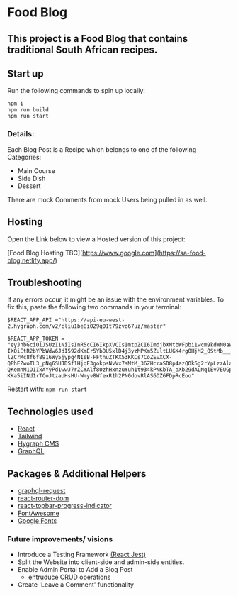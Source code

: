 # Food Blog

## This project is a Food Blog that contains traditional South African recipes.

## Start up

Run the following commands to spin up locally:

    npm i
    npm run build
    npm run start

### Details:

Each Blog Post is a Recipe which belongs to one of the following Categories:

- Main Course
- Side Dish
- Dessert

There are mock Comments from mock Users being pulled in as well.

## Hosting

Open the Link below to view a Hosted version of this project:

[Food Blog Hosting TBC](https://www.google.com](https://sa-food-blog.netlify.app/)

## Troubleshooting

If any errors occur, it might be an issue with the environment variables.
To fix this, paste the following two commands in your terminal:

```
$REACT_APP_API ="https://api-eu-west-2.hygraph.com/v2/cliu1be8i029q01t79zvo67uz/master"
```

```
$REACT_APP_TOKEN = "eyJhbGciOiJSUzI1NiIsInR5cCI6IkpXVCIsImtpZCI6ImdjbXMtbWFpbi1wcm9kdWN0aW9uIn0.eyJ2ZXJzaW9uIjozLCJpYXQiOjE2ODY2NTE1NzAsImF1ZCI6WyJodHRwczovL2FwaS1ldS13ZXN0LTIuaHlncmFwaC5jb20vdjIvY2xpdTFiZThpMDI5cTAxdDc5enZvNjd1ei9tYXN0ZXIiLCJtYW5hZ2VtZW50LW5leHQuZ3JhcGhjbXMuY29tIl0sImlzcyI6Imh0dHBzOi8vbWFuYWdlbWVudC5ncmFwaGNtcy5jb20vIiwic3ViIjoiZWE2ZDRhMDUtNzFhZS00NzYzLTg0NTctNjhiNzliZTI0MGNjIiwianRpIjoiY2xpdTRzcDZoMDU2ZjAxdXAyb3QwNnlhOCJ9.Qua2qaO1ZcmJ2lO4k1vWAwwOIXFj2ct98oLXIQhYxkbvMH8Z5U0JXUNe2TQ2x19dG5C1cV9xDKIkMQ0Z3BKYQIwo4PGpk_8levqjLV_wxtNZ_CT-IXQiEtR2bYPbWdw6JdI592dKmEr5YbDU5xlD4j3yzMPKm5ZultLUGK4rg0HjM2_QStMb___e9gyJ223vcBbdZKXR7KuCeLSswGCbTc9gRzFR0FP2Y_RQLSXmXw6lcbexI1Tb2Teq6wvEV2aw0gPaSQjKoyzHFiZmXHA1g83AAIViCgQqohUNGG2zOaQNIDmfg7vU4LufMoNHLpT-lZCrMc8f6f8916Wy5jypg4NIsB-FFtnuZTKX53KKCs7CoZEvXCX-QPhEZwoTL3_pNq6SUJDSf1HjqE3gokpsNvVx7sMtM_36ZHcraSD8p4azQOk6g2rYpLzzAlaBAzt805YHWMUl_TK7lEuz2Nvck5O1rX4PBEJDapZ4-QKemhM1O1IxAYyPd1wwJ7rZCYAlf80zhHxnzuYuh1t934kPNKbTA_aXb29dALNqiEv7EUGpOAws8dWojqV3IISnwHtZ2lhs0drP2mcq5dklOYKzUm1n6lIRvR6aYcfDjzab0C_Cnuni-KKa5iINd1rTCoJtzaUHsHU-Wmyv8WfexR1h2PN0dovRlAS6DZ6FDpRcEoo"
```

Restart with: `npm run start`

## Technologies used

- [React](https://react.dev/)
- [Tailwind](https://tailwindcss.com/)
- [Hygraph CMS](https://hygraph.com)
- [GraphQL](https://graphql.org)

## Packages & Additional Helpers

- [graphql-request](https://www.npmjs.com/package/graphql-request)
- [react-router-dom](https://www.npmjs.com/package/react-router-dom)
- [react-topbar-progress-indicator](https://www.npmjs.com/package/react-topbar-progress-indicator)
- [FontAwesome](https://cdnjs.com/libraries/font-awesome)
- [Google Fonts](https://fonts.google.com/)

### Future improvements/ visions

- Introduce a Testing Framework [(React Jest)](https://jestjs.io/docs/tutorial-react)
- Split the Website into client-side and admin-side entities.
- Enable Admin Portal to Add a Blog Post
  - entruduce CRUD operations
- Create 'Leave a Comment' functionality
